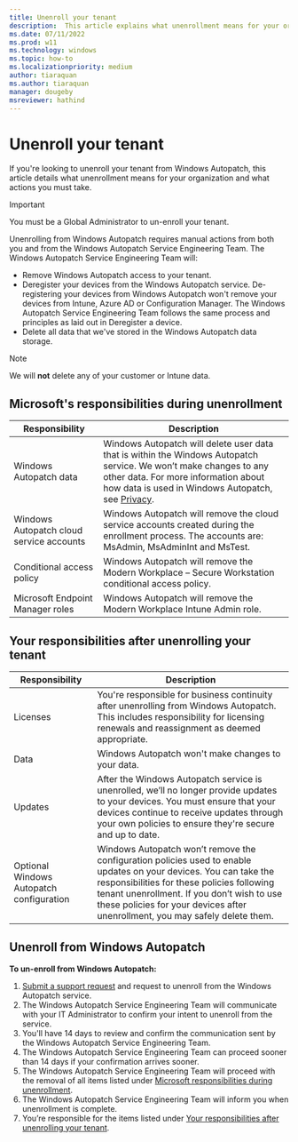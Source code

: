 ```yaml
---
title: Unenroll your tenant
description:  This article explains what unenrollment means for your organization and what actions you must take. 
ms.date: 07/11/2022
ms.prod: w11
ms.technology: windows
ms.topic: how-to
ms.localizationpriority: medium
author: tiaraquan
ms.author: tiaraquan
manager: dougeby
msreviewer: hathind
---
```


# Unenroll your tenant

If you're looking to unenroll your tenant from Windows Autopatch, this article details what unenrollment means for your organization and what actions you must take.

> [!IMPORTANT]
> You must be a Global Administrator to un-enroll your tenant.

Unenrolling from Windows Autopatch requires manual actions from both you and from the Windows Autopatch Service Engineering Team. The Windows Autopatch Service Engineering Team will:  

- Remove Windows Autopatch access to your tenant.
- Deregister your devices from the Windows Autopatch service. De-registering your devices from Windows Autopatch won't remove your devices from Intune, Azure AD or Configuration Manager. The Windows Autopatch Service Engineering Team follows the same process and principles as laid out in Deregister a device.
- Delete all data that we've stored in the Windows Autopatch data storage.

> [!NOTE]
> We will **not** delete any of your customer or Intune data.

## Microsoft's responsibilities during unenrollment

| Responsibility | Description |
| ----- | ----- |
| Windows Autopatch data | Windows Autopatch will delete user data that is within the Windows Autopatch service. We won’t make changes to any other data. For more information about how data is used in Windows Autopatch, see [Privacy](../references/windows-autopatch-privacy.md). |
| Windows Autopatch cloud service accounts | Windows Autopatch will remove the cloud service accounts created during the enrollment process. The accounts are: MsAdmin, MsAdminInt and MsTest. |
| Conditional access policy | Windows Autopatch will remove the Modern Workplace – Secure Workstation conditional access policy. |
| Microsoft Endpoint Manager roles | Windows Autopatch will remove the Modern Workplace Intune Admin role. |

## Your responsibilities after unenrolling your tenant

| Responsibility | Description |
| ----- | ----- |
| Licenses | You're responsible for business continuity after unenrolling from Windows Autopatch. This includes responsibility for licensing renewals and reassignment as deemed appropriate. |
| Data | Windows Autopatch won't make changes to your data. |
| Updates | After the Windows Autopatch service is unenrolled, we’ll no longer provide updates to your devices.  You must ensure that your devices continue to receive updates through your own policies to ensure they're secure and up to date. |
| Optional Windows Autopatch configuration | Windows Autopatch won’t remove the configuration policies used to enable updates on your devices.  You can take the responsibilities for these policies following tenant unenrollment.  If you don’t wish to use these policies for your devices after unenrollment, you may safely delete them. |

## Unenroll from Windows Autopatch

**To un-enroll from Windows Autopatch:**

1. [Submit a support request](windows-autopatch-support-request.md) and request to unenroll from the Windows Autopatch service.
1. The Windows Autopatch Service Engineering Team will communicate with your IT Administrator to confirm your intent to unenroll from the service.  
1. You'll have 14 days to review and confirm the communication sent by the Windows Autopatch Service Engineering Team.
1. The Windows Autopatch Service Engineering Team can proceed sooner than 14 days if your confirmation arrives sooner.
1. The Windows Autopatch Service Engineering Team will proceed with the removal of all items listed under [Microsoft responsibilities during unenrollment](#microsofts-responsibilities-during-un-enrollment).
1. The Windows Autopatch Service Engineering Team will inform you when unenrollment is complete.
1. You’re responsible for the items listed under [Your responsibilities after unenrolling your tenant](#your-responsibilities-after-un-enrolling-your-tenant).
